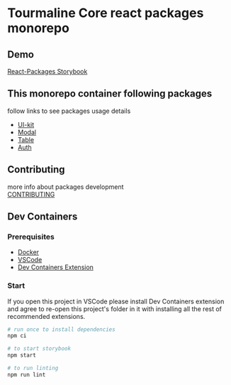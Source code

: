 # Tourmaline Core react packages monorepo

## Demo
[React-Packages Storybook](https://tourmalinecore.github.io/React-Packages/)

## This monorepo container following packages
follow links to see packages usage details
- [UI-kit](packages/react-tc-ui-kit)
- [Modal](packages/react-tc-modal)
- [Table](packages/react-table-responsive)
- [Auth](packages/react-tc-auth)

## Contributing
more info about packages development\
[CONTRIBUTING](CONTRIBUTING.md)

## Dev Containers

### Prerequisites

- [Docker](https://www.docker.com/get-started/)
- [VSCode](https://code.visualstudio.com/)
- [Dev Containers Extension](https://marketplace.visualstudio.com/items?itemName=ms-vscode-remote.remote-containers)

### Start

If you open this project in VSCode please install Dev Containers extension and agree to re-open this project's folder in it with installing all the rest of recommended extensions.

```bash
# run once to install dependencies
npm ci

# to start storybook 
npm start

# to run linting
npm run lint
```